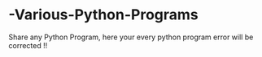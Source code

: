 # -Various-Python-Programs
Share any Python Program, here your every python program error will be corrected !!
